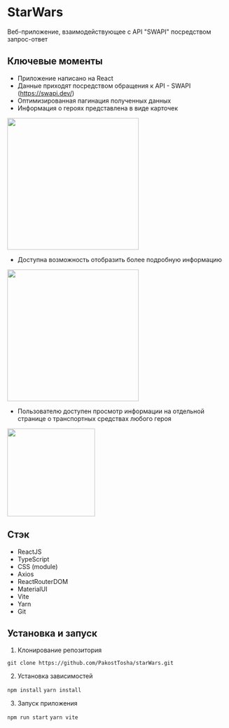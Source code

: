 # StarWars
Веб-приложение, взаимодействующее с API "SWAPI" посредством запрос-ответ

## Ключевые моменты
- Приложение написано на React
- Данные приходят посредством обращения к API - SWAPI (https://swapi.dev/)
- Оптимизированная пагинация полученных данных
- Информация о героях представлена в виде карточек
<img src="https://github.com/user-attachments/assets/c234e32b-1993-4933-a0bc-5b7172624a7d" height="300"/>

- Доступна возможность отобразить более подробную информацию
<img src="https://github.com/user-attachments/assets/b4187aec-1e46-49b4-b4b4-75e3e82d578c" height="300"/>

- Пользователю доступен просмотр информации на отдельной странице о транспортных средствах любого героя
<img src="https://sun9-45.userapi.com/impg/9Vff2IBdaWPk9cTdaBdLEYcZ4pijGWcwvMDC2g/7Cwy7I2YGi4.jpg?size=1126x295&quality=95&sign=9bd4d76759ca84db3874a0a22909b437&type=album" height="200"/>

## Стэк
- ReactJS
- TypeScript
- CSS (module)
- Axios
- ReactRouterDOM
- MaterialUI
- Vite
- Yarn
- Git

## Установка и запуск

1. Клонирование репозитория 

```git clone https://github.com/PakostTosha/starWars.git```

2. Установка зависимостей

```npm install```
```yarn install```

3. Запуск приложения

```npm run start```
```yarn vite```
